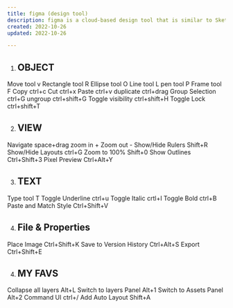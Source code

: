 ```yaml
---
title: figma (design tool)
description: figma is a cloud-based design tool that is similar to Sketch in functionality and features, but with big differences that make figma better for team collaboration.figma works on any operating system that runs a web browser. Macs, Windows PCs, Linux machines, and even Chromebooks can be used with figma. It is the only design tool of its type that does this, and in shops that use hardware running different operating systems, everyone can still share, open, and edit figma files.
created: 2022-10-26
updated: 2022-10-26

---
```


1. ## OBJECT
Move tool              v
Rectangle tool         R
Ellipse tool           O
Line tool              L
pen tool               P
Frame tool             F
Copy                 ctrl+c
Cut                  ctrl+x
Paste                ctrl+v
duplicate            ctrl+drag
Group Selection      ctrl+G
ungroup              ctrl+shift+G
Toggle visibility    ctrl+shift+H
Toggle Lock          ctrl+shift+T

2. ## VIEW

Navigate            space+drag
zoom in              +
Zoom out             -
Show/Hide Rulers    Shift+R
Show/Hide Layouts   ctrl+G
Zoom to 100%        Shift+0
Show Outlines       Ctrl+Shift+3
Pixel Preview       Ctrl+Alt+Y

3. ## TEXT

Type tool             T
Toggle Underline      ctrl+u
Toggle Italic         crtl+I
Toggle Bold           ctrl+B
Paste and Match Style Ctrl+Shift+V

4. ## File & Properties

Place Image                       Ctrl+Shift+K
Save to Version History           Ctrl+Alt+S
Export                            Ctrl+Shift+E


4. ## MY FAVS
Collapse all layers       Alt+L
Switch to layers Panel    Alt+1
Switch to Assets Panel    Alt+2
Command UI                ctrl+/
Add Auto Layout           Shift+A